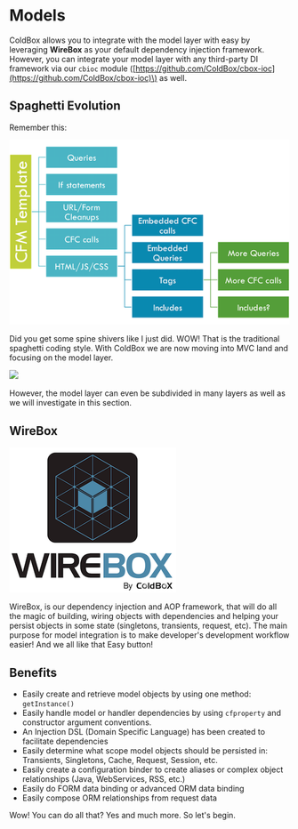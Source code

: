 # Models

ColdBox allows you to integrate with the model layer with easy by leveraging **WireBox** as your default dependency injection framework. However, you can integrate your model layer with any third-party DI framework via our `cbioc` module \([https://github.com/ColdBox/cbox-ioc](https://github.com/ColdBox/cbox-ioc)\) as well.

## Spaghetti Evolution

Remember this:

![](../../.gitbook/assets/spaghetti.png)

Did you get some spine shivers like I just did. WOW! That is the traditional spaghetti coding style. With ColdBox we are now moving into MVC land and focusing on the model layer.

![](https://github.com/ortus-docs/coldbox-docs/tree/97b8636ca1e8f4651f1021343c097bb3a7c2e9b9/.gitbook/assets/MVC.png)

However, the model layer can even be subdivided in many layers as well as we will investigate in this section.

## WireBox

![](../../.gitbook/assets/wirebox.png)

WireBox, is our dependency injection and AOP framework, that will do all the magic of building, wiring objects with dependencies and helping your persist objects in some state \(singletons, transients, request, etc\). The main purpose for model integration is to make developer's development workflow easier! And we all like that Easy button!

## Benefits

* Easily create and retrieve model objects by using one method: `getInstance()`
* Easily handle model or handler dependencies by using `cfproperty` and constructor argument conventions.
* An Injection DSL \(Domain Specific Language\) has been created to facilitate dependencies
* Easily determine what scope model objects should be persisted in: Transients, Singletons, Cache, Request, Session, etc.
* Easily create a configuration binder to create aliases or complex object relationships \(Java, WebServices, RSS, etc.\)
* Easily do FORM data binding or advanced ORM data binding
* Easily compose ORM relationships from request data

Wow! You can do all that? Yes and much more. So let's begin.

